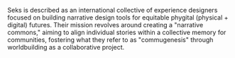 Seks is described as an international collective of experience designers focused on building narrative design tools for equitable phygital (physical + digital) futures. Their mission revolves around creating a "narrative commons," aiming to align individual stories within a collective memory for communities, fostering what they refer to as "commugenesis" through worldbuilding as a collaborative project.
